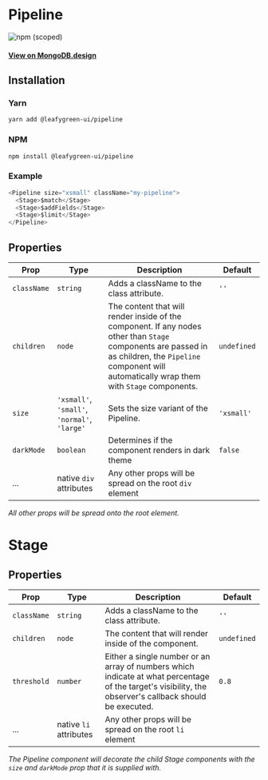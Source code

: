 # Pipeline

![npm (scoped)](https://img.shields.io/npm/v/@leafygreen-ui/pipeline.svg)

#### [View on MongoDB.design](https://www.mongodb.design/component/pipeline/example/)

## Installation

### Yarn

```shell
yarn add @leafygreen-ui/pipeline
```

### NPM

```shell
npm install @leafygreen-ui/pipeline
```

### Example

```js
<Pipeline size="xsmall" className="my-pipeline">
  <Stage>$match</Stage>
  <Stage>$addFields</Stage>
  <Stage>$limit</Stage>
</Pipeline>
```

## Properties

| Prop        | Type                                         | Description                                                                                                                                                                                                | Default     |
| ----------- | -------------------------------------------- | ---------------------------------------------------------------------------------------------------------------------------------------------------------------------------------------------------------- | ----------- |
| `className` | `string`                                     | Adds a className to the class attribute.                                                                                                                                                                   | `''`        |
| `children`  | `node`                                       | The content that will render inside of the component. If any nodes other than `Stage` components are passed in as children, the `Pipeline` component will automatically wrap them with `Stage` components. | `undefined` |
| `size`      | `'xsmall'`, `'small'`, `'normal'`, `'large'` | Sets the size variant of the Pipeline.                                                                                                                                                                     | `'xsmall'`  |
| `darkMode`  | `boolean`                                    | Determines if the component renders in dark theme                                                                                                                                                          | `false`     |
| ...         | native `div` attributes                      | Any other props will be spread on the root `div` element                                                                                                                                                   |             |

_All other props will be spread onto the root element._

# Stage

## Properties

| Prop               | Type                   | Description                                                                                                                                                       | Default     |
| ------------------ | ---------------------- | ----------------------------------------------------------------------------------------------------------------------------------------------------------------- | ----------- |
| `className`        | `string`               | Adds a className to the class attribute.                                                                                                                          | `''`        |
| `children`         | `node`                 | The content that will render inside of the component.                                                                                                             | `undefined` |
| `threshold`        | `number`               | Either a single number or an array of numbers which indicate at what percentage of the target's visibility, the observer's callback should be executed.           | `0.8`       |
| ...                | native `li` attributes | Any other props will be spread on the root `li` element                                                                                                           |             |

_The Pipeline component will decorate the child Stage components with the `size` and `darkMode` prop that it is supplied with._

